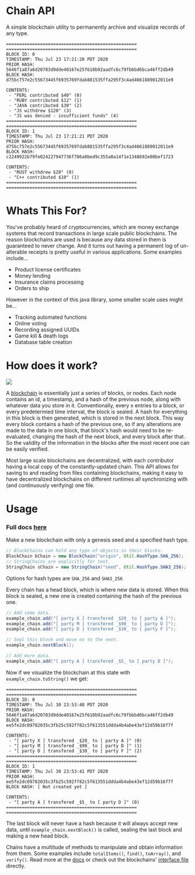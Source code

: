 # Chain API
A simple blockchain utility to permanently archive and visualize records of any type.

```
==================================================
==================================================
BLOCK ID: 0
TIMESTAMP: Thu Jul 23 17:21:20 PDT 2020
PRIOR HASH: 5646f1a87a6d20703d9dde40167e25f610b92aadfc6c79fbbbd6bca46ff2db49
BLOCK HASH: d75bc757e2c55673445f6935769fdab881535ffa295f3c4ad4661889012011e9

CONTENTS:
 - "PERL contributed $40" (0)
 - "RUBY contributed $12" (1)
 - "JAVA contributed $30" (2)
 - "JS withdrew $120" (3)
 - "JS was denied - insufficient funds" (4)
==================================================
==================================================
BLOCK ID: 1
TIMESTAMP: Thu Jul 23 17:21:21 PDT 2020
PRIOR HASH: d75bc757e2c55673445f6935769fdab881535ffa295f3c4ad4661889012011e9
BLOCK HASH: c2249922b79fe024227947736f786a0bed9c355a0a14f1e1348692e00bef1723

CONTENTS:
 - "RUST withdrew $20" (0)
 - "C++ contributed $10" (1)
==================================================
==================================================
```

# Whats This For?
You've probably heard of cryptocurrencies, which are money exchange systems that record transactions in large scale public blockchains. The reason blockchains are used is because any data stored in them is guaranteed to never change. And it turns out having a permanent log of un-alterable receipts is pretty useful in various applications. Some examples include...
* Product license certificates
* Money lending
* Insurance claims processing
* Orders to ship

However in the context of this java library, some smaller scale uses might be...
* Tracking automated functions
* Online voting
* Recording assigned UUIDs
* Game kill & death logs
* Database table creation

# How does it work?

![](https://spheregen.com/wp-content/uploads/2019/04/blockchain.png)

A [blockchain](https://en.wikipedia.org/wiki/Blockchain#Structure) is essentially just a series of blocks, or nodes. Each node contains an id, a timestamp, and a hash of the previous node, along with whatever data you store in it. Conventionally, every x entries to a block, or every predetermied time interval, the block is sealed. A hash for everything in this block is then generated, which is stored in the next block. This way every block contains a hash of the previous one, so if any alterations are made to the data in one block, that block's hash would need to be re-evaluated, changing the hash of the next block, and every block after that. So the validity of the information in the blocks after the most recent one can be easily verified.

Most large scale blockchains are decentralized, with each contributor having a local copy of the constantly-updated chain. This API allows for saving to and reading from files containing blockchains, making it easy to have decentralized blockchains on different runtimes all synchronizing with (and continuously verifying) one file.

# Usage

### Full docs [here](http://blockchain.edavalos.com/docs.html)

Make a new blockchain with only a genesis seed and a specified hash type.
``` java
// BlockChains can hold any type of objects in their blocks.
BlockChain bChain = new BlockChain("origin", Util.HashType.SHA_256);
// StringChains are explicitly for text.
StringChain sChain = new StringChain("seed", Util.HashType.SHA3_256);
```
Options for hash types are `SHA_256` and `SHA3_256`

Every chain has a head block, which is where new data is stored. When this block is sealed, a new one is created containing the hash of the previous one.
```java
// Add some data.
example_chain.add("[ party X ] transfered _$20_ to [ party A ]");
example_chain.add("[ party M ] transfered _$90_ to [ party D ]");
example_chain.add("[ party D ] transfered _$30_ to [ party F ]");

// Seal this block and move on to the next.
example_chain.nextBlock();

// Add more data.
example_chain.add("[ party A ] transfered _$5_ to [ party D ]");
```


Now if we visualize the blockchain at this state with `example_chain.toString()` we get:
```
==================================================
==================================================
BLOCK ID: 0
TIMESTAMP: Thu Jul 30 23:53:40 PDT 2020
PRIOR HASH: 5646f1a87a6d20703d9dde40167e25f610b92aadfc6c79fbbbd6bca46ff2db49
BLOCK HASH: ee5fe2dc09782035c3fb25c592ff82c5f613551ddda4b4abe43ef12d59b16f7f

CONTENTS:
 - "[ party X ] transfered _$20_ to [ party A ]" (0)
 - "[ party M ] transfered _$90_ to [ party D ]" (1)
 - "[ party D ] transfered _$30_ to [ party F ]" (2)
==================================================
==================================================
BLOCK ID: 1
TIMESTAMP: Thu Jul 30 23:53:41 PDT 2020
PRIOR HASH: ee5fe2dc09782035c3fb25c592ff82c5f613551ddda4b4abe43ef12d59b16f7f
BLOCK HASH: [ Not created yet ]

CONTENTS:
 - "[ party A ] transfered _$5_ to [ party D ]" (0)
==================================================
==================================================
```

The last block will never have a hash because it will always accept new data, until `example_chain.nextBlock()` is called, sealing the last block and making a new head block.

Chains have a multitude of methods to manipulate and obtain information from them. Some examples include `totalItems()`, `find()`, `toArray()`, and `verify()`. Read more at the [docs](http://blockchain.edavalos.com/index.html) or check out the blockchains' [interface file](https://github.com/mtxrii/Chain-API/blob/master/src/com/edavalos/Crypto/Chain.java) directly.
